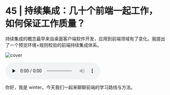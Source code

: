 # 45 | 持续集成：几十个前端一起工作，如何保证工作质量？

持续集成的概念最早来自桌面客户端软件开发，应用到前端领域有了变化。我提出了一个预览环境+规则校验的前端持续集成体系。

![cover](https://static001.geekbang.org/resource/image/35/54/35cb65d74b24e70501967b672702ba54.jpg)

<audio id="audio" controls="" preload="none">
    <source id="mp3" src="/mp3/42.mp3">
</audio>

你好，我是 winter。今天我们一起来聊聊前端的学习路线与方法。